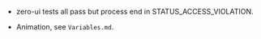 * zero-ui tests all pass but process end in STATUS_ACCESS_VIOLATION.

* Animation, see `Variables.md`.
